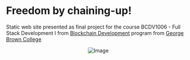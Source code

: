 # Freedom by chaining-up!

Static web site presented as final project for the course BCDV1006 - Full Stack Development I from [Blockchain Development](https://www.georgebrown.ca/programs/blockchain-development-program-t175/) program from [George Brown College](https://www.georgebrown.ca)

<div align="center">

![Image](https://drive.google.com/uc?export=view&id=1COyMhwCT0yFD5BNxtNr3ZJzTXHIDF34I)

</div>
